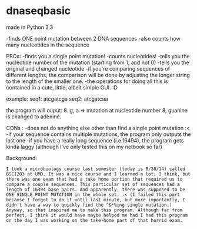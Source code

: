 dnaseqbasic
===========
made in Python 3.3

-finds ONE point mutation between 2 DNA sequences
-also counts how many nucleotides in the sequence 

PROs:
-finds you a single point mutation!
-counts nucleotides!
-tells you the nucleotide number of the mutation (starting from 1, and not 0)
-tells you the original and changed nucleotide
-if you're comparing sequences of different lengths, the comparison will be done by adjusting the longer string to the length of the smaller one.
-the operations for doing all this is contained in a cute, little, albeit simple GUI. :D

example: seq1: atcgatcga
         seq2: atcgatcaa
         
the program will ouput: 8. g, a 
=> mutation at nucleotide number 8, guanine is changed to adenine. 

CONs :
-does not do anything else other than find a single point mutation :<
-if your sequence contains multiple mutations, the program only outputs the last one
-if you have a really long sequence (i.e.16494), the program gets kinda laggy (although I've only tested this on my netbook so far)

Background:

    I took a microbiology course last semester (today is 8/30/14) called BSCI283 at UMD. It was a nice course and I learned a lot, I think, but there was one exam that had a take home portion that required us to compare a couple sequences. This particular set of sequences had a length of 16494 base pairs. And apparently, there was supposed to be ONE SINGLE POINT MUTATION in the whole set. :< (I failed this part because I forgot to do it until last minute, but more importantly, I didn't have a way to quickly find the ^&*%ing single mutation.) Anyway, so that inspired me to make this program. Although far from perfect, I think it would have maybe helped me had I had this program on the day I was working on the take-home part of that horrid exam.  
